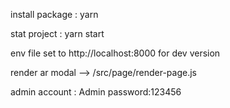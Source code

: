 install package : yarn

stat project : yarn start

env file set to http://localhost:8000 for dev version

render ar modal --> /src/page/render-page.js

admin account : Admin
password:123456
